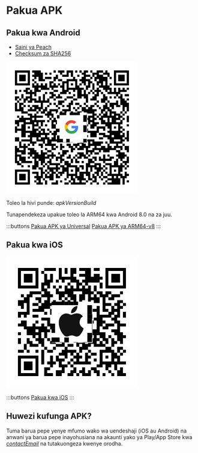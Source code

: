 # Pakua APK

## Pakua kwa Android

- [Saini ya Peach]($apkSignaturesUrl$)
- [Checksum za SHA256]($apkChecksumsUrl$)

<img src="/icons/qrcode_android.png" width="350">

Toleo la hivi punde: $apkVersionBuild$

Tunapendekeza upakue toleo la ARM64 kwa Android 8.0 na za juu.

:::buttons
[Pakua APK ya Universal]($apkUniversalUrl$)
[Pakua APK ya ARM64-v8]($apkArm64v8Url$)
:::

## Pakua kwa iOS

<img src="/icons/qrcode_apple.png" width="350">

:::buttons
[Pakua kwa iOS](https://testflight.apple.com/join/wfSPFEWG)
:::

## Huwezi kufunga APK?

Tuma barua pepe yenye mfumo wako wa uendeshaji (iOS au Android) na anwani ya barua pepe inayohusiana na akaunti yako ya Play/App Store kwa
[$contactEmail$](mailto:$contactEmail$) na tutakuongeza kwenye orodha.
